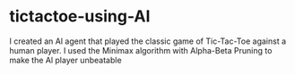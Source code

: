 # tictactoe-using-AI
I created an Al agent that played the classic game of Tic-Tac-Toe against a human player. I used the Minimax algorithm with Alpha-Beta Pruning to make the Al player unbeatable
